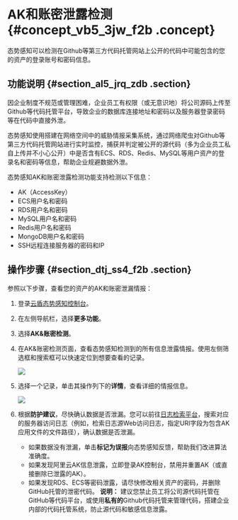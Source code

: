 # AK和账密泄露检测 {#concept_vb5_3jw_f2b .concept}

态势感知可以检测在Github等第三方代码托管网站上公开的代码中可能包含的您的资产的登录账号和密码信息。

## 功能说明 {#section_al5_jrq_zdb .section}

因企业制度不规范或管理困难，企业员工有权限（或无意识地）将公司源码上传至Github等代码托管平台，导致企业的数据库连接地址和密码以及服务器登录密码等在代码中直接外泄。

态势感知使用搭建在网络空间中的威胁情报采集系统，通过网络爬虫对Github等第三方代码托管网站进行实时监控，捕获并判定被公开的源代码（多为企业员工私自上传并不小心公开）中是否含有ECS、RDS、Redis、MySQL等用户资产的登录名和密码等信息，帮助企业规避数据外泄。

态势感知AK和账密泄露检测功能支持检测以下信息：

-   AK（AccessKey）
-   ECS用户名和密码
-   RDS用户名和密码
-   MySQL用户名和密码
-   Redis用户名和密码
-   MongoDB用户名和密码
-   SSH远程连接服务器的密码和IP

## 操作步骤 {#section_dtj_ss4_f2b .section}

参照以下步骤，查看您的资产的AK和账密泄漏情报：

1.  登录[云盾态势感知控制台](https://yundun.console.aliyun.com/?p=sas)。
2.  在左侧导航栏，选择**更多功能**。
3.  选择**AK&账密检测**。
4.  在AK&账密检测页面，查看态势感知检测到的所有信息泄露情报。使用左侧筛选框和搜索框可以快速定位到想要查看的记录。

    ![](http://static-aliyun-doc.oss-cn-hangzhou.aliyuncs.com/assets/img/15125/15482251726504_zh-CN.jpg)

5.  选择一个记录，单击其操作列下的**详情**，查看详细的情报信息。

    ![](http://static-aliyun-doc.oss-cn-hangzhou.aliyuncs.com/assets/img/15125/15482251726505_zh-CN.jpg)

6.  根据**防护建议**，尽快确认数据是否泄漏。您可以前往[日志检索平台](https://sls.console.aliyun.com)，搜索对应的服务器访问日志（例如，检索日志源Web访问日志，指定URI字段为包含AK应用文件的文件路径），确认数据是否泄漏。

    -   如果数据没有泄漏，单击**标记为误报**向态势感知反馈，帮助我们改进算法准确度。
    -   如果发现阿里云AK信息泄露，立即登录AK控制台，禁用并重置AK（或直接删除已泄露的AK）。
    -   如果发现RDS、ECS等密码泄露，请尽快修改相关资产的密码，并删除GitHub托管的泄密代码。
    **说明：** 建议您禁止员工将公司源代码托管在GitHub等代码平台，或使用**私有的**Github代码托管来管理代码，搭建企业内部的代码托管系统，防止源代码和敏感信息泄露。


